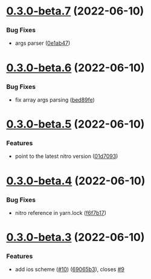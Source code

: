 # [0.3.0-beta.7](https://github.com/underscopeio/bitrise-step-nitro/compare/0.3.0-beta.6...0.3.0-beta.7) (2022-06-10)


### Bug Fixes

* args parser ([0e1ab47](https://github.com/underscopeio/bitrise-step-nitro/commit/0e1ab47663eed17b054e6d34f3cf953571f7e849))

# [0.3.0-beta.6](https://github.com/underscopeio/bitrise-step-nitro/compare/0.3.0-beta.5...0.3.0-beta.6) (2022-06-10)


### Bug Fixes

* fix array args parsing ([bed89fe](https://github.com/underscopeio/bitrise-step-nitro/commit/bed89fe1854fd2a924a30f8aed2f32cb078bf06f))

# [0.3.0-beta.5](https://github.com/underscopeio/bitrise-step-nitro/compare/0.3.0-beta.4...0.3.0-beta.5) (2022-06-10)


### Features

* point to the latest nitro version ([01d7093](https://github.com/underscopeio/bitrise-step-nitro/commit/01d70935ea929e5e4207e7a0387dcfebb550cf3f))

# [0.3.0-beta.4](https://github.com/underscopeio/bitrise-step-nitro/compare/0.3.0-beta.3...0.3.0-beta.4) (2022-06-10)


### Bug Fixes

* nitro reference in yarn.lock ([f6f7b17](https://github.com/underscopeio/bitrise-step-nitro/commit/f6f7b17dbfd9fa1dedbef757c160443ba5f34121))

# [0.3.0-beta.3](https://github.com/underscopeio/bitrise-step-nitro/compare/0.3.0-beta.2...0.3.0-beta.3) (2022-06-10)


### Features

* add ios scheme ([#10](https://github.com/underscopeio/bitrise-step-nitro/issues/10)) ([69065b3](https://github.com/underscopeio/bitrise-step-nitro/commit/69065b37e6c3da4614954fe8e57b5cd0203ee6f9)), closes [#9](https://github.com/underscopeio/bitrise-step-nitro/issues/9)
